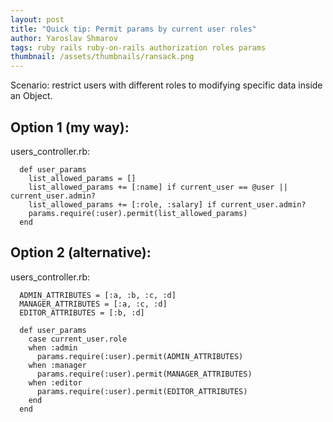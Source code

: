 ```yaml
---
layout: post
title: "Quick tip: Permit params by current user roles"
author: Yaroslav Shmarov
tags: ruby rails ruby-on-rails authorization roles params
thumbnail: /assets/thumbnails/ransack.png
---
```


Scenario: restrict users with different roles to modifying specific data inside an Object.

## Option 1 (my way):

users_controller.rb:

```
  def user_params
    list_allowed_params = []
    list_allowed_params += [:name] if current_user == @user || current_user.admin?
    list_allowed_params += [:role, :salary] if current_user.admin?
    params.require(:user).permit(list_allowed_params)
  end
```

## Option 2 (alternative):

users_controller.rb:

```
  ADMIN_ATTRIBUTES = [:a, :b, :c, :d]
  MANAGER_ATTRIBUTES = [:a, :c, :d]
  EDITOR_ATTRIBUTES = [:b, :d]
  
  def user_params
    case current_user.role
    when :admin
      params.require(:user).permit(ADMIN_ATTRIBUTES)
    when :manager
      params.require(:user).permit(MANAGER_ATTRIBUTES)
    when :editor
      params.require(:user).permit(EDITOR_ATTRIBUTES)
    end
  end
```
